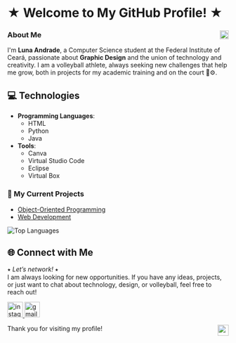 # ★ Welcome to My GitHub Profile! ★

### About Me <img src="https://media.tenor.com/BSyvV6ds74IAAAAi/pixel-heart.gif" width="20" style="float:right; margin-left: 15px;"/>
I'm **Luna Andrade**, a Computer Science student at the Federal Institute of Ceará, passionate about **Graphic Design** and the union of technology and creativity. I am a volleyball athlete, always seeking new challenges that help me grow, both in projects for my academic training and on the court 🏐⚙️.

## 💻 Technologies
- **Programming Languages**: 
  - HTML
  - Python
  - Java 
- **Tools**: 
  - Canva
  - Virtual Studio Code
  - Eclipse
  - Virtual Box

### 📂 My Current Projects
- [Object-Oriented Programming](https://github.com/lunaandrade/CTI-P4-POO-20242-LISTA1/tree/main) 
- [Web Development](https://github.com/lunaandrade/Atividades-WEB-I---HTML)

![Top Languages](https://github-readme-stats.vercel.app/api/top-langs/?username=lunaandrade&layout=compact&theme=tokyonight)

## 🌐 Connect with Me
⭑ *Let’s network!* ⭑  
I am always looking for new opportunities. If you have any ideas, projects, or just want to chat about technology, design, or volleyball, feel free to reach out! 

<a href="https://www.instagram.com/lunnaandradde/" target="_blank">
  <img src="https://img.shields.io/static/v1?message=Instagram&logo=instagram&label=&color=E4405F&logoColor=white&labelColor=&style=for-the-badge" height="35" alt="instagram logo" />
</a>
<a href="mailto:lunaandrade@aluno.ifce.edu.br">
  <img src="https://img.shields.io/static/v1?message=Gmail&logo=gmail&label=&color=D14836&logoColor=white&labelColor=&style=for-the-badge" height="35" alt="gmail logo" />
</a>

Thank you for visiting my profile! <img src="https://media.tenor.com/PrWlMre_XEgAAAAi/love-cat.gif" width="25" style="float:right; margin-left: 15px;"/>
